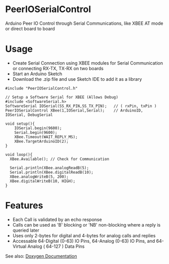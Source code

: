 # PeerIOSerialControl
Arduino Peer IO Control through Serial Communications, like XBEE AT mode or direct board to board

# Usage
- Create Serial Connection using XBEE modules for Serial Communication or connecting RX-TX, TX-RX on two boards
- Start an Arduino Sketch
- Download the .zip file and use Sketch IDE to add it as a library
```
#include "PeerIOSerialControl.h"

// Setup a Software Serial for XBEE (Allows Debug)
#include <SoftwareSerial.h>
SoftwareSerial IOSerial(SS_RX_PIN,SS_TX_PIN);   // ( rxPin, txPin )
PeerIOSerialControl XBee(1,IOSerial,Serial);    // ArduinoID, IOSerial, DebugSerial

void setup(){
    IOSerial.begin(9600);
    Serial.begin(9600);
    XBee.Timeout(WAIT_REPLY_MS);
    XBee.TargetArduinoID(2);
}

void loop(){
  XBee.Available(); // Check for Communication
  
  Serial.println(XBee.analogReadB(5);
  Serial.println(XBee.digitalReadB(10);
  XBee.analogWriteB(5, 200);
  XBee.digitalWriteB(10, HIGH);
}
```

# Features
- Each Call is validated by an echo response
- Calls can be used as 'B' blocking or 'NB' non-blocking where a reply is queried later
- Uses only 2-bytes for digital and 4-bytes for analog calls and replies
- Accessable 64-Digital (0-63) IO Pins, 64-Analog (0-63) IO Pins, and 64-Virtual Analog ( 64-127 ) Data Pins 

See also: [Doxygen Documentation](https://tgit23.github.io/PeerIOSerialControl/)
